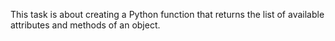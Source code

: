 This task is about creating a Python function that returns the list of available attributes and methods of an object.
